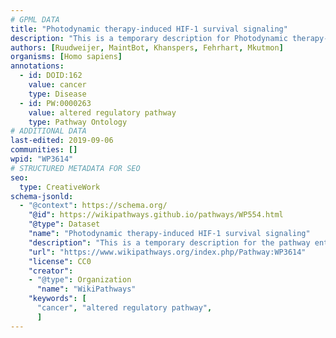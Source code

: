 ```yaml
---
# GPML DATA
title: "Photodynamic therapy-induced HIF-1 survival signaling"
description: "This is a temporary description for Photodynamic therapy-induced HIF-1 survival signaling"
authors: [Ruudweijer, MaintBot, Khanspers, Fehrhart, Mkutmon]
organisms: [Homo sapiens]
annotations:
  - id: DOID:162
    value: cancer
    type: Disease
  - id: PW:0000263
    value: altered regulatory pathway
    type: Pathway Ontology
# ADDITIONAL DATA
last-edited: 2019-09-06
communities: []
wpid: "WP3614"
# STRUCTURED METADATA FOR SEO
seo:
  type: CreativeWork
schema-jsonld:
  - "@context": https://schema.org/
    "@id": https://wikipathways.github.io/pathways/WP554.html
    "@type": Dataset
    "name": "Photodynamic therapy-induced HIF-1 survival signaling"
    "description": "This is a temporary description for the pathway entitled: Photodynamic therapy-induced HIF-1 survival signaling"
    "url": "https://www.wikipathways.org/index.php/Pathway:WP3614"
    "license": CC0
    "creator":
    - "@type": Organization
      "name": "WikiPathways"
    "keywords": [
      "cancer", "altered regulatory pathway",
      ]
---
```

